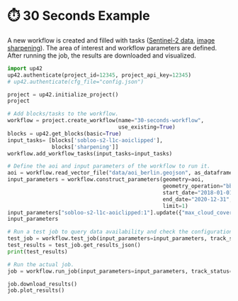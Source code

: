 # :stopwatch: 30 Seconds Example

A new workflow is created and filled with tasks ([Sentinel-2 data](https://marketplace.up42.com/block/3a381e6b-acb7-4cec-ae65-50798ce80e64), 
[image sharpening](https://marketplace.up42.com/block/e374ea64-dc3b-4500-bb4b-974260fb203e)). 
The area of interest and workflow parameters are defined. After running the job, 
the results are downloaded and visualized.


```python
import up42
up42.authenticate(project_id=12345, project_api_key=12345)
# up42.authenticate(cfg_file="config.json")

project = up42.initialize_project()
project
```


```python
# Add blocks/tasks to the workflow.
workflow = project.create_workflow(name="30-seconds-workflow", 
                                   use_existing=True)
blocks = up42.get_blocks(basic=True)
input_tasks= [blocks['sobloo-s2-l1c-aoiclipped'], 
              blocks['sharpening']]
workflow.add_workflow_tasks(input_tasks=input_tasks)
```


```python
# Define the aoi and input parameters of the workflow to run it.
aoi = workflow.read_vector_file("data/aoi_berlin.geojson", as_dataframe=True)
input_parameters = workflow.construct_parameters(geometry=aoi, 
                                                 geometry_operation="bbox", 
                                                 start_date="2018-01-01",
                                                 end_date="2020-12-31",
                                                 limit=1)
input_parameters["sobloo-s2-l1c-aoiclipped:1"].update({"max_cloud_cover":60})
input_parameters
```


```python
# Run a test job to query data availability and check the configuration.
test_job = workflow.test_job(input_parameters=input_parameters, track_status=True)
test_results = test_job.get_results_json()
print(test_results)
```

```python
# Run the actual job.
job = workflow.run_job(input_parameters=input_parameters, track_status=True)
```


```python
job.download_results()
job.plot_results()
```

